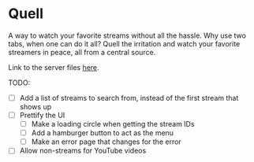 # Quell

A way to watch your favorite streams without all the hassle. Why use two tabs, when one can do it all? 
Quell the irritation and watch your favorite streamers in peace, all from a central source.

Link to the server files [here](https://github.com/aquafenaa/QuellServer).

TODO:
- [ ] Add a list of streams to search from, instead of the first stream that shows up
- [ ] Prettify the UI
  - [ ] Make a loading circle when getting the stream IDs
  - [ ] Add a hamburger button to act as the menu
  - [ ] Make an error page that changes for the error
- [ ] Allow non-streams for YouTube videos
